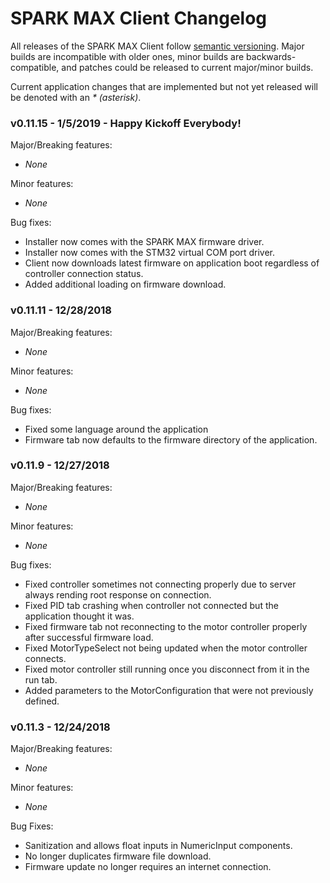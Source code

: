 # SPARK MAX Client Changelog
All releases of the SPARK MAX Client follow [semantic versioning](https://semver.org/).
Major builds are incompatible with older ones, minor builds are backwards-compatible, and patches could be released to current
major/minor builds.

Current application changes that are implemented but not yet released will be denoted with an _* (asterisk)_.

### v0.11.15 - 1/5/2019 - Happy Kickoff Everybody!
Major/Breaking features:
* _None_

Minor features:
* _None_

Bug fixes:
* Installer now comes with the SPARK MAX firmware driver.
* Installer now comes with the STM32 virtual COM port driver.
* Client now downloads latest firmware on application boot regardless of controller connection status.
* Added additional loading on firmware download.

### v0.11.11 - 12/28/2018
Major/Breaking features:
* _None_

Minor features:
* _None_

Bug fixes:
* Fixed some language around the application
* Firmware tab now defaults to the firmware directory of the application.

### v0.11.9 - 12/27/2018
Major/Breaking features:
* _None_

Minor features:
* _None_

Bug fixes:
* Fixed controller sometimes not connecting properly due to server always rending root response on connection.
* Fixed PID tab crashing when controller not connected but the application thought it was.
* Fixed firmware tab not reconnecting to the motor controller properly after successful firmware load.
* Fixed MotorTypeSelect not being updated when the motor controller connects.
* Fixed motor controller still running once you disconnect from it in the run tab.
* Added parameters to the MotorConfiguration that were not previously defined.

### v0.11.3 - 12/24/2018
Major/Breaking features:
* _None_

Minor features:
* _None_

Bug Fixes:
* Sanitization and allows float inputs in NumericInput components.
* No longer duplicates firmware file download.
* Firmware update no longer requires an internet connection.